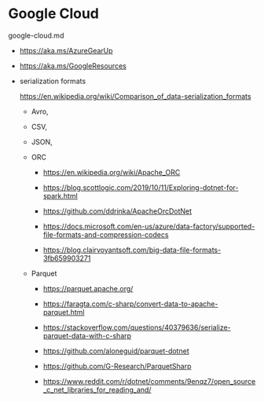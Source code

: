 # Google Cloud

google-cloud.md

*   https://aka.ms/AzureGearUp

*   https://aka.ms/GoogleResources


*   serialization formats

    https://en.wikipedia.org/wiki/Comparison_of_data-serialization_formats

    *   Avro, 
    
    *   CSV, 
    
    *   JSON, 
    
    *   ORC

        *   https://en.wikipedia.org/wiki/Apache_ORC

        *   https://blog.scottlogic.com/2019/10/11/Exploring-dotnet-for-spark.html

        *   https://github.com/ddrinka/ApacheOrcDotNet

        *   https://docs.microsoft.com/en-us/azure/data-factory/supported-file-formats-and-compression-codecs

        *   https://blog.clairvoyantsoft.com/big-data-file-formats-3fb659903271

    *   Parquet

        *   https://parquet.apache.org/

        *   https://faragta.com/c-sharp/convert-data-to-apache-parquet.html

        *   https://stackoverflow.com/questions/40379636/serialize-parquet-data-with-c-sharp

        *   https://github.com/aloneguid/parquet-dotnet

        *   https://github.com/G-Research/ParquetSharp

        *   https://www.reddit.com/r/dotnet/comments/9enqz7/open_source_c_net_libraries_for_reading_and/
